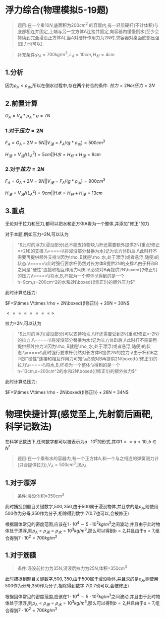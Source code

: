# 浮力综合(物理模拟5-19题)

> 题目:在一个重$10N$,底面积为$200cm^2$ 的容器内,有一轻质硬杆(不计体积)与底部相连并固定,上端与另一立方体A连接并固定,向容器内缓慢倒水(至少会持续到完全浸没正方体A),当A对硬杆作用力为$2N$时,求容器对桌面底部压强(压力也可以).

> 补充条件:$\rho_A=700kg/m^3,L_A=10cm,H_杆=4cm$

## 1.分析

因为$\rho_A<\rho_水$,所以在倒水过程中,存在两个符合的条件: $拉力=2Nor压力=2N$

## 2.前置计算

$G_A=V_A*\rho_A*g=7N$

### 1.对于$压力=2N$

$F_A=G_A-2N=5N||V_浸=F_A/(g*\rho_水)=500cm^3$

$H_浸=V_浸/(L_A^2)=5cm||H水=H_杆+H_浸=9cm$

### 2.对于$拉力=2N$

$F_A=G_A+2N=9N||V_浸=F_A/(g*\rho_水) = 900cm^3$

$H_浸=V_浸/(L_A^2)=9cm||H水=H_杆+H_浸=13cm$

## 3.重点

无论对于拉力和压力,都可以把水和正方体A看为一个整体,并添加"修正"的力

对于本题,例如压力=2N,可以认为

>"$此时的浮力(浸没部分)还不能支持物块,\\杆还需要额外提供2N(重点!修正=+2N)的支撑.\\=====\\将浸没部分替换为水(记为长方体B)后,\\此时杆不需要再提供额外支持:\\因为\rho_B就是\rho_水,处于漂浮(或者悬浮,随便)的状态.\\=====\\此时强行要求杆仍然对长方体B提供2N的支撑:\\由于杆和B之间是"硬性"连接和相互作用力可知:\\必须对B再提供2N\boxed{(!修正!)}的压力\\=====\\将水,B,杆视为一个整体:\\得到的是一个h=9cm,s=200cm^2的水和2N\boxed{(!修正!)}的额外压力$"

此时计算总压力:

$F=S\times V\times \rho + 2N\boxed{(!修正!)} + 20N = 30N$

$<=======>$

拉力=2N,可以认为

>"$此时的浮力(浸没部分)可以支持物块,\\杆还需要受到2N(重点!修正=-2N)的拉力.\\=====\\将浸没部分替换为水(记为长方体B)后,\\此时杆不需要再提供额外拉力:\\因为\rho_B就是\rho_水,处于漂浮(或者悬浮,随便)的状态.\\=====\\此时强行要求杆仍然对长方体B提供2N的拉力:\\由于杆和B之间是"硬性"连接和相互作用力可知:\\必须对B再提供2N\boxed{(!修正!)}的拉力\\=====\\将水,B,杆视为一个整体:\\得到的是一个h=13cm,s=200cm^2的水和2N\boxed{(!修正!)}的额外拉力$"

此时计算总压力:

$F=S\times V\times \rho - 2N\boxed{(!修正!)} + 26N = 34N$

# 物理快捷计算(感觉至上,先射箭后画靶,科学记数法)

在科学记数法下,任何数字都可以被表示为$a\cdot10^{b}$的形式,其中$1<=a<10,b\in N^*$

> 题目:在一个乘有水的容器内,有一个正方体A,和一个与之相连的弹簧测力计(只会提供拉力),$V_A=500cm^3$,求$\rho_A$

## 1.对于漂浮

> 条件:浸没体积=$350cm^3$

此时捕捉到题目关键数字,$500,350$,由于$500$属于浸没物体,并且求的是$\rho_A$,则使用$500$作为分母,$350$作为分子,相除得到数字:7(0.7也可以,会被修正)

根据固体常见的密度范围,应该在$1\cdot10^4\sim5\cdot10^2kg/m^3$之间波动,并且由于此时物体处于漂浮,则$\rho_A<\rho_液=\rho_水=10^3kg/m^3$,那么可以得到$b=2$,并且由于$a=7$,组合得到$7\cdot10^2=700kg/m^3$

## 1.对于筋膜

> 条件:浸没前拉力为35N,浸没后拉力为25N,体积=$350cm^3$

此时捕捉到题目关键数字,$500,350$,由于$500$属于浸没物体,并且求的是$\rho_A$,则使用$500$作为分母,$350$作为分子,相除得到数字:7(0.7也可以,会被修正)

根据固体常见的密度范围,应该在$1\cdot10^4\sim5\cdot10^2kg/m^3$之间波动,并且由于此时物体处于漂浮,则$\rho_A<\rho_液=\rho_水=10^3kg/m^3$,那么可以得到$b=2$,并且由于$a=7$,组合得到$7\cdot10^2=700kg/m^3$